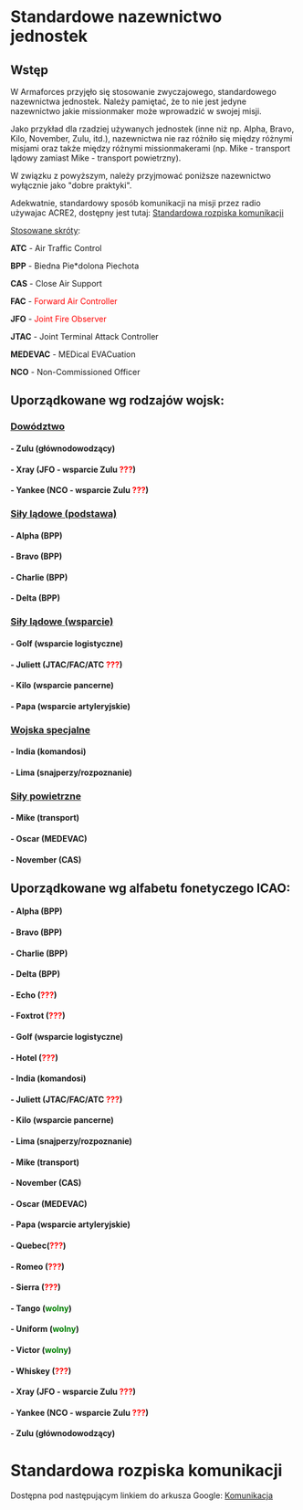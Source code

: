# Standardowe nazewnictwo jednostek



## Wstęp

W Armaforces przyjęło się stosowanie zwyczajowego, standardowego nazewnictwa jednostek. Należy pamiętać, że to nie jest jedyne nazewnictwo jakie missionmaker może wprowadzić w swojej misji. 

Jako przykład dla rzadziej używanych jednostek (inne niż np. Alpha, Bravo, Kilo, November, Zulu, itd.), nazewnictwa nie raz różniło się między różnymi misjami oraz także między różnymi missionmakerami (np. Mike - transport lądowy zamiast Mike - transport powietrzny). 

W związku z powyższym, należy przyjmować poniższe nazewnictwo wyłącznie jako "dobre praktyki". 

Adekwatnie, standardowy sposób komunikacji na misji przez radio używajac ACRE2, dostępny jest tutaj: 
[Standardowa rozpiska komunikacji](#Standardowa-rozpiska-komunikacji)

<u>Stosowane skróty</u>:

**ATC** - Air Traffic Control

**BPP** - Biedna Pie*dolona Piechota

**CAS** - Close Air Support

**FAC** - <span style="color:red">Forward Air Controller</span> <!-- prośba o potwierdzenie, potencjalnie wymagana dyskusja -->

**JFO** - <span style="color:red">Joint Fire Observer</span> <!-- prośba o potwierdzenie, potencjalnie wymagana dyskusja -->

**JTAC** - Joint Terminal Attack Controller

**MEDEVAC** - MEDical EVACuation

**NCO** - Non-Commissioned Officer



## Uporządkowane wg rodzajów wojsk:

### <u>Dowództwo</u>

#### **- Zulu** (głównodowodzący)

#### **- Xray** (JFO - wsparcie Zulu <span style="color:red">???</span>) <!-- prośba o potwierdzenie, potencjalnie wymagana dyskusja -->

#### **- Yankee** (NCO - wsparcie Zulu <span style="color:red">???</span>) <!-- prośba o potwierdzenie, potencjalnie wymagana dyskusja -->


### <u>Siły lądowe (podstawa)</u>

#### **- Alpha** (BPP)

#### **- Bravo** (BPP)

#### **- Charlie** (BPP)

#### **- Delta** (BPP)


### <u>Siły lądowe (wsparcie)</u>

#### **- Golf** (wsparcie logistyczne)

#### **- Juliett** (JTAC/FAC/ATC <span style="color:red">???</span>) <!-- prośba o potwierdzenie, potencjalnie wymagana dyskusja -->

#### **- Kilo** (wsparcie pancerne)

#### **- Papa** (wsparcie artyleryjskie) 


### <u>Wojska specjalne</u>

#### **- India** (komandosi)

#### **- Lima** (snajperzy/rozpoznanie)


### <u>Siły powietrzne</u>

#### **- Mike** (transport)

#### **- Oscar** (MEDEVAC)

#### **- November** (CAS)



## Uporządkowane wg alfabetu fonetyczego ICAO:

#### **- Alpha** (BPP)
#### **- Bravo** (BPP)
#### **- Charlie** (BPP)
#### **- Delta** (BPP)
#### **- Echo** (<span style="color:red">???</span>) <!-- jakiś rodzaj specjalsów? prośba o wsparcie -->
#### **- Foxtrot** (<span style="color:red">???</span>) <!-- jakiś rodzaj specjalsów? prośba o wsparcie --> 
#### **- Golf** (wsparcie logistyczne)
#### **- Hotel** (<span style="color:red">???</span>) <!-- nie pamiętam, prośba o wsparcie --> 
#### **- India** (komandosi)
#### **- Juliett** (JTAC/FAC/ATC <span style="color:red">???</span>) <!-- prośba o potwierdzenie, potencjalnie wymagana dyskusja -->
#### **- Kilo** (wsparcie pancerne)
#### **- Lima** (snajperzy/rozpoznanie)
#### **- Mike** (transport)
#### **- November** (CAS)
#### **- Oscar** (MEDEVAC)
#### **- Papa** (wsparcie artyleryjskie) 
#### **- Quebec**(<span style="color:red">???</span>) <!-- nie pamiętam, prośba o wsparcie --> 
#### **- Romeo** (<span style="color:red">???</span>) <!--  jakiś rodzaj specjalsów? nie pamiętam, prośba o wsparcie --> 
#### **- Sierra** (<span style="color:red">???</span>) <!--  jakiś rodzaj specjalsów? nie pamiętam, prośba o wsparcie --> 
#### **- Tango** (<span style="color:green">wolny</span>) <!-- prośba o potwierdzenie, potencjalnie wymagana dyskusja -->
#### **- Uniform** (<span style="color:green">wolny</span>) <!-- prośba o potwierdzenie, potencjalnie wymagana dyskusja -->
#### **- Victor** (<span style="color:green">wolny</span>) <!-- prośba o potwierdzenie, potencjalnie wymagana dyskusja -->
#### **- Whiskey** (<span style="color:red">???</span>) <!-- nie pamiętam, prośba o wsparcie --> 
#### **- Xray** (JFO - wsparcie Zulu <span style="color:red">???</span>) <!-- prośba o potwierdzenie, potencjalnie wymagana dyskusja -->
#### **- Yankee** (NCO - wsparcie Zulu <span style="color:red">???</span>) <!-- prośba o potwierdzenie, potencjalnie wymagana dyskusja -->
#### **- Zulu** (głównodowodzący)



# Standardowa rozpiska komunikacji

Dostępna pod następującym linkiem do arkusza Google: [Komunikacja](https://docs.google.com/spreadsheets/d/1gDA2t6YibfjD4XZMrUL5eZU3Ge1cIQzBiBfBN6-AW08/edit#gid=1772918807)